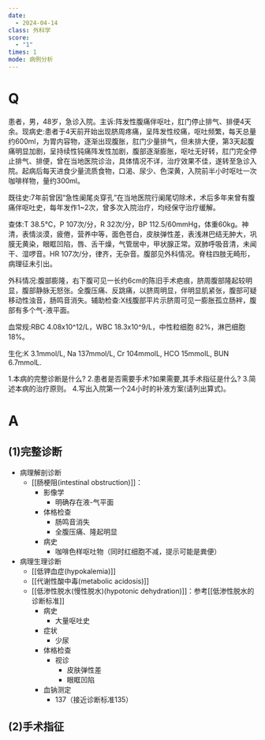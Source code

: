 ```yaml
---
date:
  - 2024-04-14
class: 外科学
score:
  - "1"
times: 1
mode: 病例分析
---
```



# Q
患者，男，48岁，急诊入院。主诉:阵发性腹痛伴呕吐，肛门停止排气、排便4天余。现病史:患者于4天前开始出现脐周疼痛，呈阵发性绞痛，呕吐频繁，每天总量约600ml，为胃内容物，逐渐出现腹胀，肛门少量排气，但未排大便，第3天起腹痛明显加剧，呈持续性钝痛阵发性加剧，腹部逐渐膨胀，呕吐无好转，肛门完全停止排气、排便，曾在当地医院诊治，具体情况不详，治疗效果不佳，遂转至急诊入院。起病后每天进食少量流质食物，口渴、尿少、色深黄，入院前半小时呕吐一次咖啡样物，量约300ml。

既往史:7年前曾因“急性阑尾炎穿孔”在当地医院行阑尾切除术，术后多年来曾有腹痛伴呕吐史，每年发作1~2次，曾多次入院治疗，均经保守治疗缓解。

查体:T 38.5℃，P 107次/分，R 32次/分，BP 112.5/60mmHg，体重60kg。神清，表情淡漠，疲倦，营养中等，面色苍白，皮肤弹性差，表浅淋巴结无肿大，巩膜无黄染，眼眶凹陷，唇、舌干燥，气管居中，甲状腺正常。双肺呼吸音清，未闻干、湿啰音。HR 107次/分，律齐，无杂音。腹部见外科情况。脊柱四肢无畸形，病理征未引出。

外科情况:腹部膨隆，右下腹可见一长约6cm的陈旧手术疤痕，脐周腹部隆起较明显，腹部静脉无怒张。全腹压痛、反跳痛，以脐周明显，伴明显肌紧张，腹部可疑移动性浊音，肠鸣音消失。辅助检查:X线腹部平片示脐周可见一膨胀孤立肠袢，腹部有多个气-液平面。

血常规:RBC 4.08x10^12/L，WBC 18.3x10^9/L，中性粒细胞 82%，淋巴细胞 18%。

生化:K 3.1mmol/L, Na 137mmol/L, Cr 104mmolL, HCO 15mmolL, BUN 6.7mmolL.

1.本病的完整诊断是什么?
2.患者是否需要手术?如果需要,其手术指征是什么?
3.简述本病的治疗原则。
4.写出入院第一个24小时的补液方案(请列出算式)。

# A

(1)完整诊断
--
- 病理解剖诊断
  - [[肠梗阻(intestinal obstruction)]]：
	  - 影像学
		  - 明确存在液-气平面
	  - 体格检查
		  - 肠鸣音消失
		  - 全腹压痛、隆起明显
	  - 病史
		  - 咖啡色样呕吐物（同时红细胞不减，提示可能是粪便）
- 病理生理诊断
  - [[低钾血症(hypokalemia)]]
  - [[代谢性酸中毒(metabolic acidosis)]]
  - [[低渗性脱水(慢性脱水)(hypotonic dehydration)]]：参考[[低渗性脱水的诊断标准]]
	  - 病史
		  - 大量呕吐史
	  - 症状
		  - 少尿
	  - 体格检查
		  - 视诊
			  - 皮肤弹性差
			  - 眼眶凹陷
	  - 血钠测定
		  - 137（接近诊断标准135）

(2)手术指征
--
